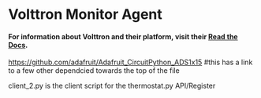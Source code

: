 # Volttron Monitor Agent
#### For information about Volttron and their platform, visit their [Read the Docs](https://volttron.readthedocs.io/en/develop/index.html).   

https://github.com/adafruit/Adafruit_CircuitPython_ADS1x15
#this has a link to a few other dependcied towards the top of the file

client_2.py is the client script for the thermostat.py API/Register
